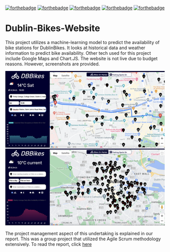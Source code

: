 [![forthebadge](https://forthebadge.com/images/badges/made-with-python.svg)](https://forthebadge.com)
[![forthebadge](https://forthebadge.com/images/badges/uses-html.svg)](https://forthebadge.com)
[![forthebadge](https://forthebadge.com/images/badges/made-with-javascript.svg)](https://forthebadge.com)
[![forthebadge](https://forthebadge.com/images/badges/uses-css.svg)](https://forthebadge.com)
[![forthebadge](https://forthebadge.com/images/badges/uses-git.svg)](https://forthebadge.com)

# Dublin-Bikes-Website

This project utilizes a machine-learning model to predict the availability of bike stations for DublinBikes. It looks at 
historical data and weather information to predict bike availability. Other tech used for this project include Google Maps and 
Chart.JS. The website is not live due to budget reasons. However, screenshots are provided.

<img src='/File_dumps/Screenshot 2023-05-01 at 19.49.21.png'/>

<img src='/File_dumps/Screenshot 2023-05-01 at 19.47.14.png'/>

The project management aspect of this undertaking is explained in our report. This was a group project that utilized the Agile Scrum methodology
extensively. To read the report, click [here](https://github.com/ItgelGanbold98/Dublin-Bikes-Website/blob/main/File_dumps/COMP30830%20Project%20Report.pdf)

